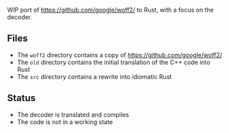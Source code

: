 WIP port of https://github.com/google/woff2/ to Rust, with a focus on the decoder.

## Files

- The `woff2` directory contains a copy of https://github.com/google/woff2/
- The `old` directory contains the initial translation of the C++ code into Rust
- The `src` directory contains a rewrite into idiomatic Rust

## Status

- The decoder is translated and compiles
- The code is not in a working state